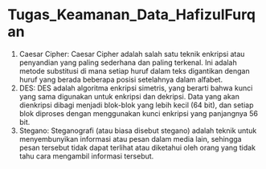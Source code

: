 # Tugas_Keamanan_Data_HafizulFurqan
1. Caesar Cipher: Caesar Cipher adalah salah satu teknik enkripsi atau penyandian yang paling sederhana dan paling terkenal. Ini adalah metode substitusi di mana setiap huruf dalam teks digantikan dengan huruf yang berada beberapa posisi setelahnya dalam alfabet.
2. DES: DES adalah algoritma enkripsi simetris, yang berarti bahwa kunci yang sama digunakan untuk enkripsi dan dekripsi. Data yang akan dienkripsi dibagi menjadi blok-blok yang lebih kecil (64 bit), dan setiap blok diproses dengan menggunakan kunci enkripsi yang panjangnya 56 bit.
3. Stegano: Steganografi (atau biasa disebut stegano) adalah teknik untuk menyembunyikan informasi atau pesan dalam media lain, sehingga pesan tersebut tidak dapat terlihat atau diketahui oleh orang yang tidak tahu cara mengambil informasi tersebut. 
